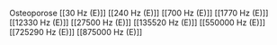 Osteoporose
[[30 Hz (E)]]
[[240 Hz (E)]]
[[700 Hz (E)]]
[[1770 Hz (E)]]
[[12330 Hz (E)]]
[[27500 Hz (E)]]
[[135520 Hz (E)]]
[[550000 Hz (E)]]
[[725290 Hz (E)]]
[[875000 Hz (E)]]